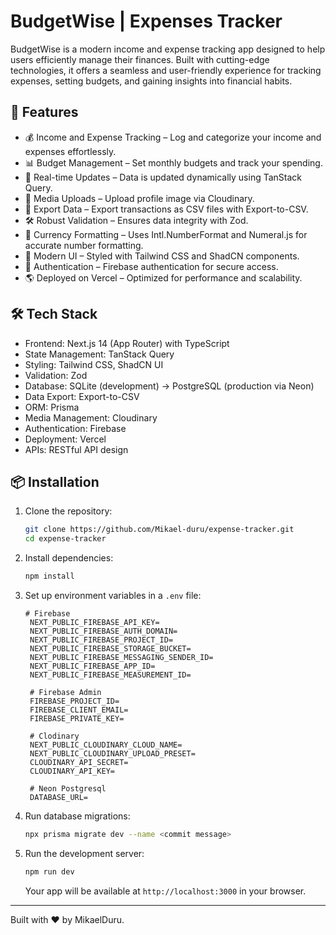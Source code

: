 # BudgetWise | Expenses Tracker  

BudgetWise is a modern income and expense tracking app designed to help users efficiently manage their finances. Built with cutting-edge technologies, it offers a seamless and user-friendly experience for tracking expenses, setting budgets, and gaining insights into financial habits.  

## 🚀 Features  
- 💰 Income and Expense Tracking – Log and categorize your income and expenses effortlessly.
- 📊 Budget Management – Set monthly budgets and track your spending.
- 🔄 Real-time Updates – Data is updated dynamically using TanStack Query.
- 📸 Media Uploads – Upload profile image via Cloudinary.
- 📂 Export Data – Export transactions as CSV files with Export-to-CSV.
- 🛠 Robust Validation – Ensures data integrity with Zod.
- 📏 Currency Formatting – Uses Intl.NumberFormat and Numeral.js for accurate number formatting.
- 🎨 Modern UI – Styled with Tailwind CSS and ShadCN components.
- 🔐 Authentication – Firebase authentication for secure access.
- 🌎 Deployed on Vercel – Optimized for performance and scalability.  

## 🛠️ Tech Stack  
- Frontend: Next.js 14 (App Router) with TypeScript
- State Management: TanStack Query
- Styling: Tailwind CSS, ShadCN UI
- Validation: Zod
- Database: SQLite (development) → PostgreSQL (production via Neon)
- Data Export: Export-to-CSV
- ORM: Prisma
- Media Management: Cloudinary
- Authentication: Firebase
- Deployment: Vercel
- APIs: RESTful API design

## 📦 Installation  
1. Clone the repository:  
   ```bash
   git clone https://github.com/Mikael-duru/expense-tracker.git
   cd expense-tracker
   ```
2. Install dependencies:  
   ```bash
   npm install
   ```
3. Set up environment variables in a `.env` file:  
   ```env
   # Firebase
    NEXT_PUBLIC_FIREBASE_API_KEY=
    NEXT_PUBLIC_FIREBASE_AUTH_DOMAIN=
    NEXT_PUBLIC_FIREBASE_PROJECT_ID=
    NEXT_PUBLIC_FIREBASE_STORAGE_BUCKET=
    NEXT_PUBLIC_FIREBASE_MESSAGING_SENDER_ID=
    NEXT_PUBLIC_FIREBASE_APP_ID=
    NEXT_PUBLIC_FIREBASE_MEASUREMENT_ID=

    # Firebase Admin
    FIREBASE_PROJECT_ID=
    FIREBASE_CLIENT_EMAIL=
    FIREBASE_PRIVATE_KEY=
    
    # Clodinary
    NEXT_PUBLIC_CLOUDINARY_CLOUD_NAME=
    NEXT_PUBLIC_CLOUDINARY_UPLOAD_PRESET=
    CLOUDINARY_API_SECRET=
    CLOUDINARY_API_KEY=
    
    # Neon Postgresql
    DATABASE_URL=
   ```
4. Run database migrations:  
   ```bash
   npx prisma migrate dev --name <commit message>
   ```
5. Run the development server:  
   ```bash
   npm run dev
   ```
   Your app will be available at `http://localhost:3000` in your browser.  
---  
Built with ❤️ by MikaelDuru.  

